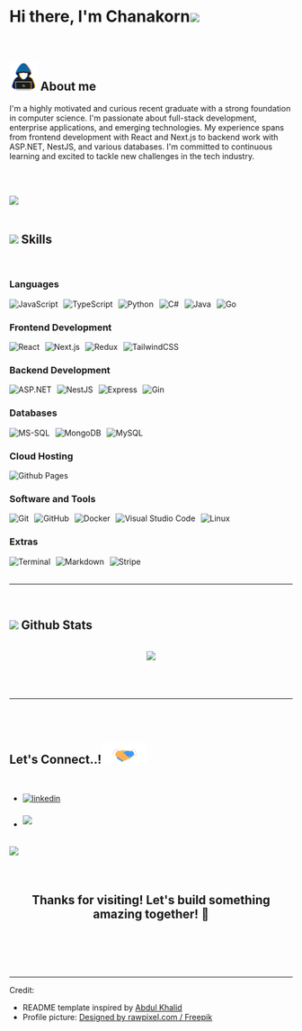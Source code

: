 <h1><b>Hi there, I'm Chanakorn</b><img src="https://media.giphy.com/media/hvRJCLFzcasrR4ia7z/giphy.gif" width="35"></h1>

<br>

## <picture><img src = "https://github.com/0xAbdulKhalid/0xAbdulKhalid/raw/main/assets/mdImages/about_me.gif" width = 50px></picture> **About me**

I'm a highly motivated and curious recent graduate with a strong foundation in computer science. I'm passionate about full-stack development, enterprise applications, and emerging technologies. My experience spans from frontend development with React and Next.js to backend work with ASP.NET, NestJS, and various databases. I'm committed to continuous learning and excited to tackle new challenges in the tech industry.

<br><br>

<img src="https://user-images.githubusercontent.com/73097560/115834477-dbab4500-a447-11eb-908a-139a6edaec5c.gif"><br><br>

## <img src="https://media2.giphy.com/media/QssGEmpkyEOhBCb7e1/giphy.gif?cid=ecf05e47a0n3gi1bfqntqmob8g9aid1oyj2wr3ds3mg700bl&rid=giphy.gif" width ="25"><b> Skills</b>
<br>

<p align="center">


### Languages

<div style="display: flex; flex-wrap: wrap; gap: 10px;">
<img src="https://img.shields.io/badge/JavaScript%20-%23F7DF1E.svg?style=for-the-badge&logo=javascript&logoColor=black" alt="JavaScript">
<img src="https://img.shields.io/badge/TypeScript%20-%23007ACC.svg?style=for-the-badge&logo=typescript&logoColor=white" alt="TypeScript">
<img src="https://img.shields.io/badge/Python%20-%2314354C.svg?style=for-the-badge&logo=python&logoColor=white" alt="Python">
<img src="https://img.shields.io/badge/C%23%20-%23239120.svg?style=for-the-badge&logo=c-sharp&logoColor=white" alt="C#">
<img src="https://img.shields.io/badge/Java-%23ED8B00.svg?style=for-the-badge&logo=java&logoColor=white" alt="Java">
<img src="https://img.shields.io/badge/Go-%2300ADD8.svg?style=for-the-badge&logo=go&logoColor=white" alt="Go">
</div>

### Frontend Development

<div style="display: flex; flex-wrap: wrap; gap: 10px;">
<img src="https://img.shields.io/badge/React%20-%2320232a.svg?style=for-the-badge&logo=react&logoColor=%2361DAFB" alt="React">
<img src="https://img.shields.io/badge/Next.js%20-%23000000.svg?style=for-the-badge&logo=next.js&logoColor=white" alt="Next.js">
<img src="https://img.shields.io/badge/Redux%20-%23593d88.svg?style=for-the-badge&logo=redux&logoColor=white" alt="Redux">
<img src="https://img.shields.io/badge/Tailwind%20CSS%20-%2338B2AC.svg?style=for-the-badge&logo=tailwind-css&logoColor=white" alt="TailwindCSS">
</div>

### Backend Development

<div style="display: flex; flex-wrap: wrap; gap: 10px;">
<img src="https://img.shields.io/badge/ASP.NET%20-%23512BD4.svg?style=for-the-badge&logo=.net&logoColor=white" alt="ASP.NET">
<img src="https://img.shields.io/badge/NestJS%20-%23E0234E.svg?style=for-the-badge&logo=nestjs&logoColor=white" alt="NestJS">
<img src="https://img.shields.io/badge/Express%20-%23404d59.svg?style=for-the-badge" alt="Express">
<img src="https://img.shields.io/badge/Gin%20-%23008ECF.svg?style=for-the-badge&logo=go&logoColor=white" alt="Gin">
</div>

### Databases

<div style="display: flex; flex-wrap: wrap; gap: 10px;">
<img src="https://img.shields.io/badge/MS%20SQL%20-%23CC2927.svg?style=for-the-badge&logo=microsoft-sql-server&logoColor=white" alt="MS-SQL">
<img src="https://img.shields.io/badge/MongoDB%20-%234ea94b.svg?style=for-the-badge&logo=mongodb&logoColor=white" alt="MongoDB">
<img src="https://img.shields.io/badge/MySQL%20-%2300f.svg?style=for-the-badge&logo=mysql&logoColor=white" alt="MySQL">
</div>

### Cloud Hosting

<div style="display: flex; flex-wrap: wrap; gap: 10px;">
<img src="https://img.shields.io/badge/GitHub%20Pages-%23327FC7.svg?style=for-the-badge&logo=github&logoColor=white" alt="Github Pages">
</div>

### Software and Tools

<div style="display: flex; flex-wrap: wrap; gap: 10px;">
<img src="https://img.shields.io/badge/git-%23F05033.svg?style=for-the-badge&logo=git&logoColor=white" alt="Git">
<img src="https://img.shields.io/badge/github-%23121011.svg?style=for-the-badge&logo=github&logoColor=white" alt="GitHub">
<img src="https://img.shields.io/badge/docker-%230db7ed.svg?style=for-the-badge&logo=docker&logoColor=white" alt="Docker">
<img src="https://img.shields.io/badge/Visual%20Studio%20Code-0078d7.svg?style=for-the-badge&logo=visual-studio-code&logoColor=white" alt="Visual Studio Code">
<img src="https://img.shields.io/badge/Linux-FCC624?style=for-the-badge&logo=linux&logoColor=black" alt="Linux">
</div>

### Extras

<div style="display: flex; flex-wrap: wrap; gap: 10px;">
<img src="https://img.shields.io/badge/Terminal-%23054020?style=for-the-badge&logo=gnu-bash&logoColor=white" alt="Terminal">
<img src="https://img.shields.io/badge/markdown-%23000000.svg?style=for-the-badge&logo=markdown&logoColor=white" alt="Markdown">
<img src="https://img.shields.io/badge/Stripe%20-%23008CDD.svg?style=for-the-badge&logo=stripe&logoColor=white" alt="Stripe">
</div>
<br>

-----

<br>

## <img src="https://media.giphy.com/media/iY8CRBdQXODJSCERIr/giphy.gif" width="35"><b> Github Stats </b>
<br>

<div align="center">

<a href="https://github.com/clickCA/">
  <img src="https://github-readme-stats.vercel.app/api?username=clickCA&include_all_commits=true&count_private=true&show_icons=true&line_height=20" width="450"/>
</a>
</div>

<br>
<br>
<br>

-----

<br>
<br>

## <b> Let's Connect..!</b><img src="https://github.com/0xAbdulKhalid/0xAbdulKhalid/raw/main/assets/mdImages/handshake.gif" width ="80">
<br>
<div align='left'>

<ul>

<li>
<a href="https://www.linkedin.com/in/chanakorn-aramsak/" target="_blank">
<img src="https://img.shields.io/badge/linkedin:  chanakorn--aramsak-%2300acee.svg?color=405DE6&style=for-the-badge&logo=linkedin&logoColor=white" alt=linkedin style="margin-bottom: 5px;"/>
</a>
</li>

<br>

<li>
<a href="mailto:chanakorn.aramsak@gmail.com" target="_blank">
<img src="https://img.shields.io/badge/gmail:  chanakorn.aramsak-%23EA4335.svg?style=for-the-badge&logo=gmail&logoColor=white" t=mail style="margin-bottom: 5px;" />
</a>
</li>
	
</ul>
</div>

<br>
<img src="https://user-images.githubusercontent.com/73097560/115834477-dbab4500-a447-11eb-908a-139a6edaec5c.gif">
<br>
<br>
<br>

<div align='center'>

## <b>Thanks for visiting! Let's build something amazing together! 🚀</b>

</div>
<br>
<br>
<br>
<br>

---

Credit: 
- README template inspired by [Abdul Khalid](https://github.com/0xabdulkhalid)
- Profile picture: <a href="http://www.freepik.com">Designed by rawpixel.com / Freepik</a>
